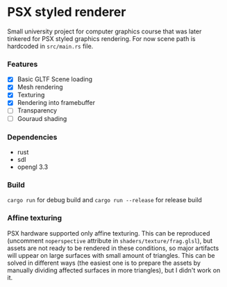 # PSX styled renderer
Small university project for computer graphics course that was later tinkered for PSX styled graphics rendering. For now scene path is hardcoded in `src/main.rs` file.
### Features
- [x] Basic GLTF Scene loading
- [x] Mesh rendering
- [x] Texturing
- [x] Rendering into framebuffer
- [ ] Transparency
- [ ] Gouraud shading

### Dependencies
- rust
- sdl
- opengl 3.3

### Build
`cargo run` for debug build and `cargo run --release` for release build

### Affine texturing
PSX hardware supported only affine texturing. This can be reproduced (uncomment `noperspective` attribute in `shaders/texture/frag.glsl`), but assets are not ready to be rendered in these conditions, so major artifacts will uppear on large surfaces with small amount of triangles. This can be solved in different ways (the easiest one is to prepare the assets by manually dividing affected surfaces in more triangles), but I didn't work on it.
